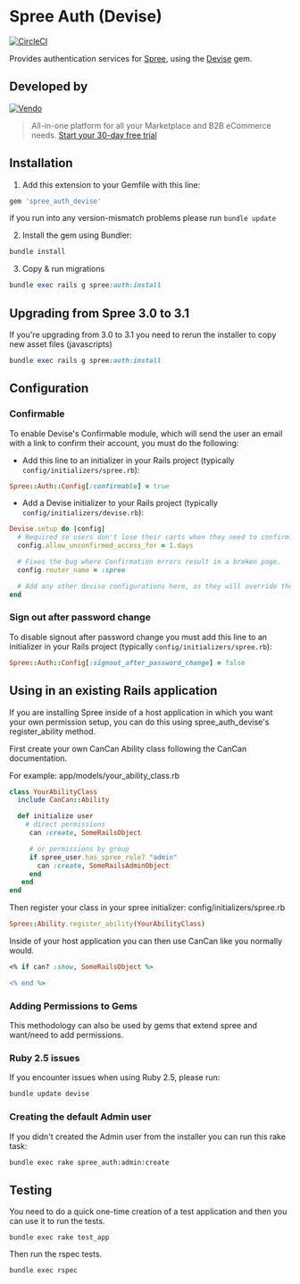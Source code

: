 # Spree Auth (Devise)

[![CircleCI](https://circleci.com/gh/spree/spree_auth_devise/tree/main.svg?style=svg)](https://circleci.com/gh/spree/spree_auth_devise/tree/main)

Provides authentication services for [Spree](https://spreecommerce.org), using the [Devise](https://github.com/plataformatec/devise) gem.

## Developed by

[![Vendo](https://assets-global.website-files.com/6230c485f2c32ea1b0daa438/623372f40a8c54ca9aea34e8_vendo%202.svg)](https://getvendo.com?utm_source=spree_auth_github)

> All-in-one platform for all your Marketplace and B2B eCommerce needs. [Start your 30-day free trial](https://e98esoirr8c.typeform.com/contactvendo?typeform-source=spree_auth_github)

## Installation

1. Add this extension to your Gemfile with this line:

  ```ruby
  gem 'spree_auth_devise'
  ```
  
  if you run into any version-mismatch problems please run `bundle update`

2. Install the gem using Bundler:
  ```ruby
  bundle install
  ```

3. Copy & run migrations
  ```ruby
  bundle exec rails g spree:auth:install
  ```

## Upgrading from Spree 3.0 to 3.1

If you're upgrading from 3.0 to 3.1 you need to rerun the installer to copy new asset files (javascripts)

```ruby
bundle exec rails g spree:auth:install
```

## Configuration

### Confirmable

To enable Devise's Confirmable module, which will send the user an email with a link to confirm their account, you must do the following:

* Add this line to an initializer in your Rails project (typically `config/initializers/spree.rb`):
```ruby
Spree::Auth::Config[:confirmable] = true
```

* Add a Devise initializer to your Rails project (typically `config/initializers/devise.rb`):
```ruby
Devise.setup do |config|
  # Required so users don't lose their carts when they need to confirm.
  config.allow_unconfirmed_access_for = 1.days

  # Fixes the bug where Confirmation errors result in a broken page.
  config.router_name = :spree

  # Add any other devise configurations here, as they will override the defaults provided by spree_auth_devise.
end
```

### Sign out after password change

To disable signout after password change you must add this line to an initializer in your Rails project (typically `config/initializers/spree.rb`):

```ruby
Spree::Auth::Config[:signout_after_password_change] = false
```

## Using in an existing Rails application

If you are installing Spree inside of a host application in which you want your own permission setup, you can do this using spree_auth_devise's register_ability method.

First create your own CanCan Ability class following the CanCan documentation.

For example: app/models/your_ability_class.rb

```ruby
class YourAbilityClass
  include CanCan::Ability

  def initialize user
    # direct permissions
     can :create, SomeRailsObject

     # or permissions by group
     if spree_user.has_spree_role? "admin"
       can :create, SomeRailsAdminObject
     end
   end
end
```

Then register your class in your spree initializer: config/initializers/spree.rb
```ruby
Spree::Ability.register_ability(YourAbilityClass)
```

Inside of your host application you can then use CanCan like you normally would.
```ruby
<% if can? :show, SomeRailsObject %>

<% end %>
```

### Adding Permissions to Gems

This methodology can also be used by gems that extend spree and want/need to add permissions.

### Ruby 2.5 issues

If you encounter issues when using Ruby 2.5, please run:

```bash
bundle update devise
```

### Creating the default Admin user

If you didn't created the Admin user from the installer you can run this rake task:

```bash
bundle exec rake spree_auth:admin:create
```

## Testing

You need to do a quick one-time creation of a test application and then you can use it to run the tests.

    bundle exec rake test_app

Then run the rspec tests.

    bundle exec rspec
